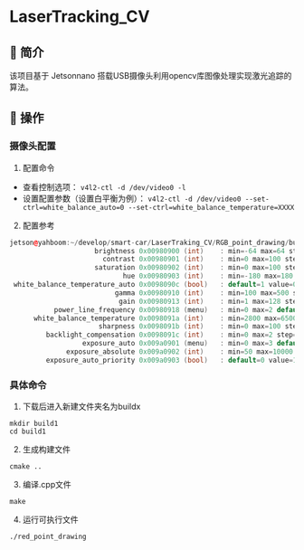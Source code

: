 # LaserTracking_CV
## :book: 简介
该项目基于 Jetsonnano 搭载USB摄像头利用opencv库图像处理实现激光追踪的算法。
## :rocket: 操作 
### 摄像头配置
1. 配置命令
* 查看控制选项：
``` v4l2-ctl -d /dev/video0 -l ```
* 设置配置参数（设置白平衡为例）：
```v4l2-ctl -d /dev/video0 --set-ctrl=white_balance_auto=0 --set-ctrl=white_balance_temperature=XXXX```
2.  配置参考
```c++
jetson@yahboom:~/develop/smart-car/LaserTraking_CV/RGB_point_drawing/build3$ v4l2-ctl -d /dev/video0 -l
                     brightness 0x00980900 (int)    : min=-64 max=64 step=1 default=0 value=-64
                       contrast 0x00980901 (int)    : min=0 max=100 step=1 default=32 value=20
                     saturation 0x00980902 (int)    : min=0 max=100 step=1 default=64 value=64
                            hue 0x00980903 (int)    : min=-180 max=180 step=1 default=0 value=0
 white_balance_temperature_auto 0x0098090c (bool)   : default=1 value=0
                          gamma 0x00980910 (int)    : min=100 max=500 step=1 default=300 value=300
                           gain 0x00980913 (int)    : min=1 max=128 step=1 default=64 value=64
           power_line_frequency 0x00980918 (menu)   : min=0 max=2 default=1 value=1
      white_balance_temperature 0x0098091a (int)    : min=2800 max=6500 step=10 default=4600 value=4000
                      sharpness 0x0098091b (int)    : min=0 max=100 step=1 default=50 value=50
         backlight_compensation 0x0098091c (int)    : min=0 max=2 step=1 default=0 value=0
                  exposure_auto 0x009a0901 (menu)   : min=0 max=3 default=3 value=1
              exposure_absolute 0x009a0902 (int)    : min=50 max=10000 step=1 default=166 value=50
         exposure_auto_priority 0x009a0903 (bool)   : default=0 value=1
```


### 具体命令
1. 下载后进入新建文件夹名为buildx
``` linux
mkdir build1 
cd build1
```
2. 生成构建文件
```linux
cmake ..
```
3. 编译.cpp文件
```linux
make
```
4. 运行可执行文件
```linux
./red_point_drawing
```


